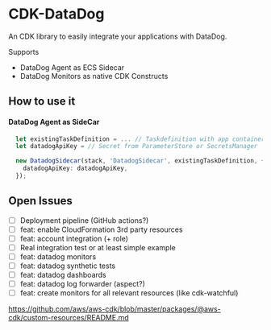 # CDK-DataDog

An CDK library to easily integrate your applications with DataDog.

Supports
* DataDog Agent as ECS Sidecar
* DataDog Monitors as native CDK Constructs

## How to use it

#### DataDog Agent as SideCar

```typescript
  let existingTaskDefinition = ... // Taskdefinition with app container
  let datadogApiKey = // Secret from ParameterStore or SecretsManager

  new DatadogSidecar(stack, 'DatadogSidecar', existingTaskDefinition, { 
    datadogApiKey: datadogApiKey,
  });

```

## Open Issues
- [ ] Deployment pipeline (GitHub actions?)
- [ ] feat: enable CloudFormation 3rd party resources 
- [ ] feat: account integration (+ role)
- [ ] Real integration test or at least simple example
- [ ] feat: datadog monitors
- [ ] feat: datadog synthetic tests
- [ ] feat: datadog dashboards
- [ ] feat: datadog log forwarder (aspect?)
- [ ] feat: create monitors for all relevant resources (like cdk-watchful)

https://github.com/aws/aws-cdk/blob/master/packages/@aws-cdk/custom-resources/README.md
